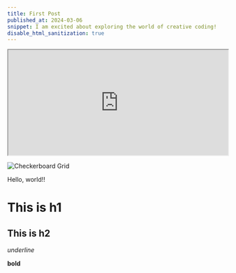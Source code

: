 ```yaml
---
title: First Post
published_at: 2024-03-06
snippet: I am excited about exploring the world of creative coding!
disable_html_sanitization: true
---
```


<iframe src="https://editor.p5js.org/chococake1/full/my2HtE39e" width="100%" height="242px"></iframe>


![Checkerboard Grid](/grid/grid1.png)

Hello, world!!

# This is h1

## This is h2

_underline_

**bold**
